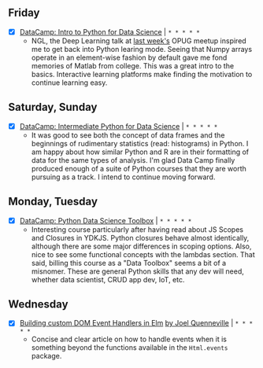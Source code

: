 ## Friday

* [x] [DataCamp: Intro to Python for Data Science](https://www.datacamp.com/courses/intro-to-python-for-data-science) | `* * * * *`
  * NGL, the Deep Learning talk at [last week's](week3.md) OPUG meetup inspired me to get back into Python learing mode. Seeing that Numpy arrays operate in an element-wise fashion by default gave me fond memories of Matlab from college. This was a great intro to the basics. Interactive learning platforms make finding the motivation to continue learning easy.

## Saturday, Sunday

* [x] [DataCamp: Intermediate Python for Data Science](https://www.datacamp.com/courses/intermediate-python-for-data-science) | `* * * * *`
  * It was good to see both the concept of data frames and the beginnings of rudimentary statistics (read: histograms) in Python. I am happy about how similar Python and R are in their formatting of data for the same types of analysis. I'm glad Data Camp finally produced enough of a suite of Python courses that they are worth pursuing as a track. I intend to continue moving forward.

## Monday, Tuesday

* [x] [DataCamp: Python Data Science Toolbox](https://www.datacamp.com/courses/python-data-science-toolbox-part-1) | `* * * * *`
  * Interesting course particularly after having read about JS Scopes and Closures in YDKJS. Python closures behave almost identically, although there are some major differences in scoping options. Also, nice to see some functional concepts with the lambdas section. That said, billing this course as a "Data Toolbox" seems a bit of a misnomer. These are general Python skills that any dev will need, whether data scientist, CRUD app dev, IoT, etc.

## Wednesday

* [x] [Building custom DOM Event Handlers in Elm](https://robots.thoughtbot.com/building-custom-dom-event-handlers-in-elm) [by Joel Quenneville](https://twitter.com/joelquen) | `* * * * *`
  * Concise and clear article on how to handle events when it is something beyond the functions available in the `Html.events` package.
